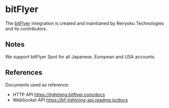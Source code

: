 # bitFlyer
The [bitFlyer](https://bitflyer.com/invitation?id=ntcerzci) integration is created and maintianed
by Reiryoku Technologies and its contributors.

## Notes
We support bitFlyer Spot for all Japanese, European and USA accounts.

## References
Documents used as reference.

- HTTP API https://lightning.bitflyer.com/docs
- WebSocket API https://bf-lightning-api.readme.io/docs
